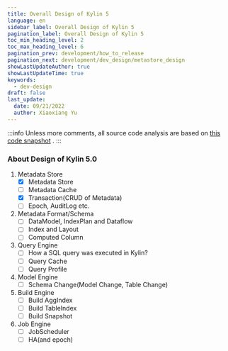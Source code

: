 ```yaml
---
title: Overall Design of Kylin 5
language: en
sidebar_label: Overall Design of Kylin 5
pagination_label: Overall Design of Kylin 5
toc_min_heading_level: 2
toc_max_heading_level: 6
pagination_prev: development/how_to_release
pagination_next: development/dev_design/metastore_design
showLastUpdateAuthor: true
showLastUpdateTime: true
keywords:
  - dev-design
draft: false
last_update:
  date: 09/21/2022
  author: Xiaoxiang Yu
---
```


:::info
Unless more comments, all source code analysis are based on [this code snapshot](https://github.com/apache/kylin/tree/edab8698b6a9770ddc4cd00d9788d718d032b5e8) .
:::

### About Design of Kylin 5.0
1. Metadata Store
   - [x] Metadata Store
   - [ ] Metadata Cache
   - [x] Transaction(CRUD of Metadata)
   - [ ] Epoch, AuditLog etc.
2. Metadata Format/Schema
   - [ ] DataModel, IndexPlan and Dataflow
   - [ ] Index and Layout
   - [ ] Computed Column
3. Query Engine
   - [ ] How a SQL query was executed in Kylin?
   - [ ] Query Cache
   - [ ] Query Profile
4. Model Engine
   - [ ] Schema Change(Model Change, Table Change)
5. Build Engine
   - [ ] Build AggIndex
   - [ ] Build TableIndex
   - [ ] Build Snapshot
6. Job Engine
   - [ ] JobScheduler
   - [ ] HA(and epoch)